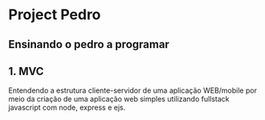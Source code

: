 # Project Pedro

## Ensinando o pedro a programar


## 1. MVC 

Entendendo a estrutura cliente-servidor de uma aplicação WEB/mobile por meio da criação de uma aplicação web simples utilizando fullstack javascript com node, express e ejs. 